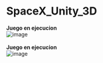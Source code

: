 # SpaceX_Unity_3D

**Juego en ejecucion**
<br>
![image](https://github.com/alanatilio/alanatilio.github.io/blob/main/crypto/cryp.jpg)
<br><br>
**Juego en ejecucion**
<br>
![image](https://github.com/alanatilio/alanatilio.github.io/blob/main/crypto/cryp.jpg)

